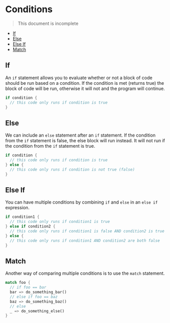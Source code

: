 # Conditions

> This document is incomplete

- [If](#if)
- [Else](#else)
- [Else If](#else-if)
- [Match](#match)

## If

An `if` statement allows you to evaluate whether or not a block of code should be run based on a condition. 
If the condition is met (returns true) the block of code will be run, otherwise it will not and the program will continue.

```cpp
if condition {
  // this code only runs if condition is true
}
```


## Else

We can include an `else` statement after an `if` statement. If the condition from the `if` statement is false, the else block will run instead. It will not run if the condition from the `if` statement is true.

```cpp
if condition {
  // this code only runs if condition is true
} else {
  // this code only runs if condition is not true (false)
}
```


## Else If

You can have multiple conditions by combining `if` and `else` in an `else if` expression. 

```cpp
if condition1 {
  // this code only runs if condition1 is true
} else if condition2 {
  // this code only runs if condition1 is false AND condition2 is true
} else {
  // this code only runs if condition1 AND condition2 are both false
}
```

## Match

Another way of comparing multiple conditions is to use the `match` statement.

```rust
match foo {
  // if foo == bar
  bar => do_something_bar()
  // else if foo == baz
  baz => do_something_baz()
  // else
  _ => do_something_else()
}
```
